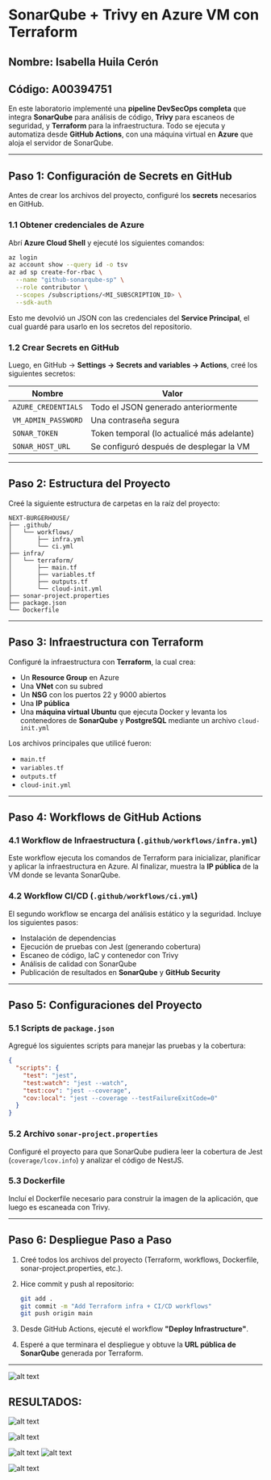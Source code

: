 

# SonarQube + Trivy en Azure VM con Terraform

## Nombre: Isabella Huila Cerón
## Código: A00394751

En este laboratorio implementé una **pipeline DevSecOps completa** que integra **SonarQube** para análisis de código, **Trivy** para escaneos de seguridad, y **Terraform** para la infraestructura.
Todo se ejecuta y automatiza desde **GitHub Actions**, con una máquina virtual en **Azure** que aloja el servidor de SonarQube.

---

## Paso 1: Configuración de Secrets en GitHub

Antes de crear los archivos del proyecto, configuré los **secrets** necesarios en GitHub.

### 1.1 Obtener credenciales de Azure

Abrí **Azure Cloud Shell** y ejecuté los siguientes comandos:

```bash
az login
az account show --query id -o tsv
az ad sp create-for-rbac \
  --name "github-sonarqube-sp" \
  --role contributor \
  --scopes /subscriptions/<MI_SUBSCRIPTION_ID> \
  --sdk-auth
```

Esto me devolvió un JSON con las credenciales del **Service Principal**, el cual guardé para usarlo en los secretos del repositorio.

### 1.2 Crear Secrets en GitHub

Luego, en GitHub → **Settings → Secrets and variables → Actions**, creé los siguientes secretos:

| Nombre              | Valor                                      |
| ------------------- | ------------------------------------------ |
| `AZURE_CREDENTIALS` | Todo el JSON generado anteriormente        |
| `VM_ADMIN_PASSWORD` | Una contraseña segura    |
| `SONAR_TOKEN`       | Token temporal (lo actualicé más adelante) |
| `SONAR_HOST_URL`    | Se configuró después de desplegar la VM    |

---

## Paso 2: Estructura del Proyecto

Creé la siguiente estructura de carpetas en la raíz del proyecto:

```
NEXT-BURGERHOUSE/
├── .github/
│   └── workflows/
│       ├── infra.yml
│       └── ci.yml
├── infra/
│   └── terraform/
│       ├── main.tf
│       ├── variables.tf
│       ├── outputs.tf
│       └── cloud-init.yml
├── sonar-project.properties
├── package.json
└── Dockerfile
```

---

## Paso 3: Infraestructura con Terraform

Configuré la infraestructura con **Terraform**, la cual crea:

* Un **Resource Group** en Azure
* Una **VNet** con su subred
* Un **NSG** con los puertos 22 y 9000 abiertos
* Una **IP pública**
* Una **máquina virtual Ubuntu** que ejecuta Docker y levanta los contenedores de **SonarQube** y **PostgreSQL** mediante un archivo `cloud-init.yml`

Los archivos principales que utilicé fueron:

* `main.tf`
* `variables.tf`
* `outputs.tf`
* `cloud-init.yml`

---

## Paso 4: Workflows de GitHub Actions

### 4.1 Workflow de Infraestructura (`.github/workflows/infra.yml`)

Este workflow ejecuta los comandos de Terraform para inicializar, planificar y aplicar la infraestructura en Azure.
Al finalizar, muestra la **IP pública** de la VM donde se levanta SonarQube.

### 4.2 Workflow CI/CD (`.github/workflows/ci.yml`)

El segundo workflow se encarga del análisis estático y la seguridad.
Incluye los siguientes pasos:

* Instalación de dependencias
* Ejecución de pruebas con Jest (generando cobertura)
* Escaneo de código, IaC y contenedor con Trivy
* Análisis de calidad con SonarQube
* Publicación de resultados en **SonarQube** y **GitHub Security**

---

## Paso 5: Configuraciones del Proyecto

### 5.1 Scripts de `package.json`

Agregué los siguientes scripts para manejar las pruebas y la cobertura:

```json
{
  "scripts": {
    "test": "jest",
    "test:watch": "jest --watch",
    "test:cov": "jest --coverage",
    "cov:local": "jest --coverage --testFailureExitCode=0"
  }
}
```

### 5.2 Archivo `sonar-project.properties`

Configuré el proyecto para que SonarQube pudiera leer la cobertura de Jest (`coverage/lcov.info`) y analizar el código de NestJS.

### 5.3 Dockerfile

Incluí el Dockerfile necesario para construir la imagen de la aplicación, que luego es escaneada con Trivy.

---

## Paso 6: Despliegue Paso a Paso

1. Creé todos los archivos del proyecto (Terraform, workflows, Dockerfile, sonar-project.properties, etc.).
2. Hice commit y push al repositorio:

   ```bash
   git add .
   git commit -m "Add Terraform infra + CI/CD workflows"
   git push origin main
   ```
3. Desde GitHub Actions, ejecuté el workflow **"Deploy Infrastructure"**.
4. Esperé a que terminara el despliegue y obtuve la **URL pública de SonarQube** generada por Terraform.

---
![alt text](image.png)


## RESULTADOS:

![alt text](image-1.png)

![alt text](image-2.png)

![alt text](image-3.png)
![alt text](image-4.png)

![alt text](image-5.png)
